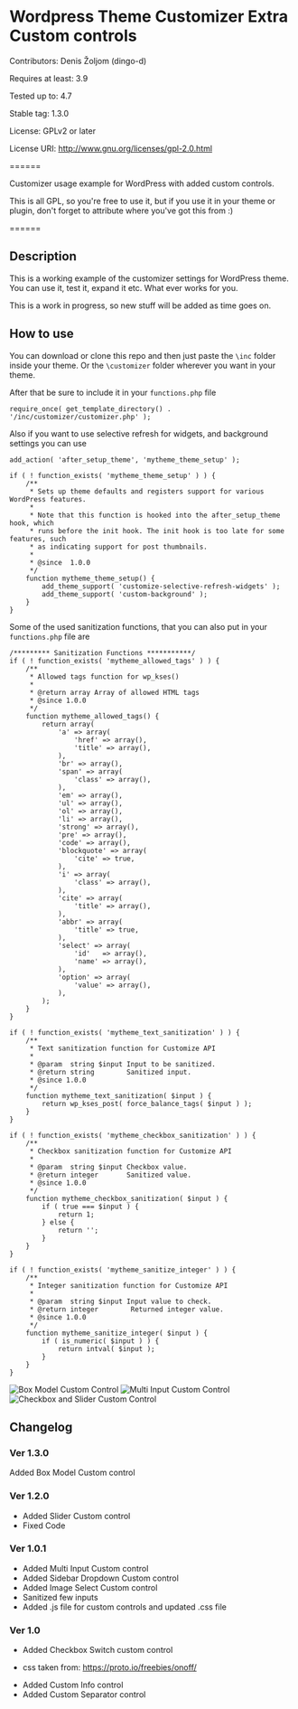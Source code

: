 # Wordpress Theme Customizer Extra Custom controls

Contributors: Denis Žoljom (dingo-d)

Requires at least: 3.9

Tested up to: 4.7

Stable tag: 1.3.0

License: GPLv2 or later

License URI: http://www.gnu.org/licenses/gpl-2.0.html

======

Customizer usage example for WordPress with added custom controls.

This is all GPL, so you're free to use it, but if you use it in your theme or plugin, don't forget to attribute where you've got this from :)

======

## Description

This is a working example of the customizer settings for WordPress theme. You can use it, test it, expand it etc. What ever works for you.

This is a work in progress, so new stuff will be added as time goes on.

## How to use

You can download or clone this repo and then just paste the `\inc` folder inside your theme. Or the `\customizer` folder wherever you want in your theme.

After that be sure to include it in your `functions.php` file

```
require_once( get_template_directory() . '/inc/customizer/customizer.php' );
```

Also if you want to use selective refresh for widgets, and background settings you can use

```
add_action( 'after_setup_theme', 'mytheme_theme_setup' );

if ( ! function_exists( 'mytheme_theme_setup' ) ) {
	/**
	 * Sets up theme defaults and registers support for various WordPress features.
	 *
	 * Note that this function is hooked into the after_setup_theme hook, which
	 * runs before the init hook. The init hook is too late for some features, such
	 * as indicating support for post thumbnails.
	 *
	 * @since  1.0.0
	 */
	function mytheme_theme_setup() {
		add_theme_support( 'customize-selective-refresh-widgets' );
		add_theme_support( 'custom-background' );
	}
}
```

Some of the used sanitization functions, that you can also put in your `functions.php` file are

```
/********* Sanitization Functions ***********/
if ( ! function_exists( 'mytheme_allowed_tags' ) ) {
	/**
	 * Allowed tags function for wp_kses()
	 *
	 * @return array Array of allowed HTML tags
	 * @since 1.0.0
	 */
	function mytheme_allowed_tags() {
		return array(
			'a' => array(
				'href' => array(),
				'title' => array(),
			),
			'br' => array(),
			'span' => array(
				'class' => array(),
			),
			'em' => array(),
			'ul' => array(),
			'ol' => array(),
			'li' => array(),
			'strong' => array(),
			'pre' => array(),
			'code' => array(),
			'blockquote' => array(
				'cite' => true,
			),
			'i' => array(
				'class' => array(),
			),
			'cite' => array(
				'title' => array(),
			),
			'abbr' => array(
				'title' => true,
			),
			'select' => array(
				'id'   => array(),
				'name' => array(),
			),
			'option' => array(
				'value' => array(),
			),
		);
	}
}

if ( ! function_exists( 'mytheme_text_sanitization' ) ) {
	/**
	 * Text sanitization function for Customize API
	 *
	 * @param  string $input Input to be sanitized.
	 * @return string        Sanitized input.
	 * @since 1.0.0
	 */
	function mytheme_text_sanitization( $input ) {
		return wp_kses_post( force_balance_tags( $input ) );
	}
}

if ( ! function_exists( 'mytheme_checkbox_sanitization' ) ) {
	/**
	 * Checkbox sanitization function for Customize API
	 *
	 * @param  string $input Checkbox value.
	 * @return integer       Sanitized value.
	 * @since 1.0.0
	 */
	function mytheme_checkbox_sanitization( $input ) {
		if ( true === $input ) {
			return 1;
		} else {
			return '';
		}
	}
}

if ( ! function_exists( 'mytheme_sanitize_integer' ) ) {
	/**
	 * Integer sanitization function for Customize API
	 *
	 * @param  string $input Input value to check.
	 * @return integer        Returned integer value.
	 * @since 1.0.0
	 */
	function mytheme_sanitize_integer( $input ) {
		if ( is_numeric( $input ) ) {
			return intval( $input );
		}
	}
}
```

![Box Model Custom Control](https://github.com/dingo-d/wordpress-theme-customizer-extra-custom-controls/blob/master/images/customizer-box.jpg)
![Multi Input Custom Control](https://github.com/dingo-d/wordpress-theme-customizer-extra-custom-controls/blob/master/images/customizer-multi-input.jpg)
![Checkbox and Slider Custom Control](https://github.com/dingo-d/wordpress-theme-customizer-extra-custom-controls/blob/master/images/customizer-check-slider.jpg)


## Changelog

### Ver 1.3.0

Added Box Model Custom control

### Ver 1.2.0

* Added Slider Custom control
* Fixed Code

### Ver 1.0.1

* Added Multi Input Custom control
* Added Sidebar Dropdown Custom control
* Added Image Select Custom control
* Sanitized few inputs
* Added .js file for custom controls and updated .css file

### Ver 1.0

* Added Checkbox Switch custom control
- css taken from: https://proto.io/freebies/onoff/
* Added Custom Info control
* Added Custom Separator control
